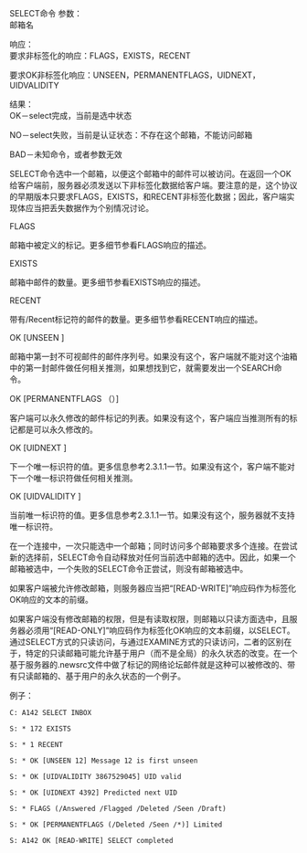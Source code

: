 SELECT命令
参数：                            
邮箱名

响应：                         
要求非标签化的响应：FLAGS，EXISTS，RECENT

要求OK非标签化响应：UNSEEN，PERMANENTFLAGS，UIDNEXT，UIDVALIDITY

结果：                         
OK－select完成，当前是选中状态

NO－select失败，当前是认证状态：不存在这个邮箱，不能访问邮箱

BAD－未知命令，或者参数无效

SELECT命令选中一个邮箱，以便这个邮箱中的邮件可以被访问。在返回一个OK给客户端前，服务器必须发送以下非标签化数据给客户端。要注意的是，这个协议的早期版本只要求FLAGS，EXISTS，和RECENT非标签化数据；因此，客户端实现体应当把丢失数据作为个别情况讨论。


FLAGS

邮箱中被定义的标记。更多细节参看FLAGS响应的描述。


<n>EXISTS

邮箱中邮件的数量。更多细节参看EXISTS响应的描述。


<n>RECENT

带有/Recent标记符的邮件的数量。更多细节参看RECENT响应的描述。


OK [UNSEEN <n>]

邮箱中第一封不可视邮件的邮件序列号。如果没有这个，客户端就不能对这个油箱中的第一封邮件做任何相关推测，如果想找到它，就需要发出一个SEARCH命令。


OK [PERMANENTFLAGS （<list of flags>）]

客户端可以永久修改的邮件标记的列表。如果没有这个，客户端应当推测所有的标记都是可以永久修改的。


OK [UIDNEXT <n>]

下一个唯一标识符的值。更多信息参考2.3.1.1一节。如果没有这个，客户端不能对下一个唯一标识符做任何相关推测。


OK [UIDVALIDITY <n>]

当前唯一标识符的值。更多信息参考2.3.1.1一节。如果没有这个，服务器就不支持唯一标识符。


在一个连接中，一次只能选中一个邮箱；同时访问多个邮箱要求多个连接。在尝试新的选择前，SELECT命令自动释放对任何当前选中邮箱的选中。因此，如果一个邮箱被选中，一个失败的SELECT命令正尝试，则没有邮箱被选中。

如果客户端被允许修改邮箱，则服务器应当把“[READ-WRITE]”响应码作为标签化OK响应的文本的前缀。

如果客户端没有修改邮箱的权限，但是有读取权限，则邮箱以只读方面选中，且服务器必须用“[READ-ONLY]”响应码作为标签化OK响应的文本前缀，以SELECT。通过SELECT方式的只读访问，与通过EXAMINE方式的只读访问，二者的区别在于，特定的只读邮箱可能允许基于用户（而不是全局）的永久状态的改变。在一个基于服务器的.newsrc文件中做了标记的网络论坛邮件就是这种可以被修改的、带有只读邮箱的、基于用户的永久状态的一个例子。

例子：                         
```
C: A142 SELECT INBOX

S: * 172 EXISTS

S: * 1 RECENT

S: * OK [UNSEEN 12] Message 12 is first unseen

S: * OK [UIDVALIDITY 3867529045] UID valid

S: * OK [UIDNEXT 4392] Predicted next UID

S: * FLAGS (/Answered /Flagged /Deleted /Seen /Draft)

S: * OK [PERMANENTFLAGS (/Deleted /Seen /*)] Limited

S: A142 OK [READ-WRITE] SELECT completed
```